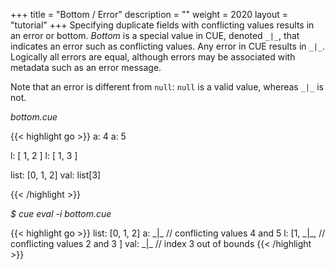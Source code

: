 +++
title = "Bottom / Error"
description = ""
weight = 2020
layout = "tutorial"
+++
Specifying duplicate fields with conflicting values results in an error
or bottom.
_Bottom_ is a special value in CUE, denoted `_|_`, that indicates an
error such as conflicting values.
Any error in CUE results in `_|_`.
Logically all errors are equal, although errors may be associated with
metadata such as an error message.

Note that an error is different from `null`: `null` is a valid value,
whereas `_|_` is not.


<a id="td-block-padding" class="td-offset-anchor"></a>
<section class="row td-box td-box--white td-box--gradient td-box--height-auto">
<div class="col-lg-6 mr-0">
<i>bottom.cue</i>
<p>
{{< highlight go >}}
a: 4
a: 5

l: [ 1, 2 ]
l: [ 1, 3 ]

list: [0, 1, 2]
val: list[3]

{{< /highlight >}}
<br>
</div>

<div class="col-lg-6 ml-0"><i>$ cue eval -i bottom.cue</i>
<p>
{{< highlight go >}}
list: [0, 1, 2]
a: _|_ // conflicting values 4 and 5
l: [1, _|_, // conflicting values 2 and 3
]
val: _|_ // index 3 out of bounds
{{< /highlight >}}
</div>
</section>